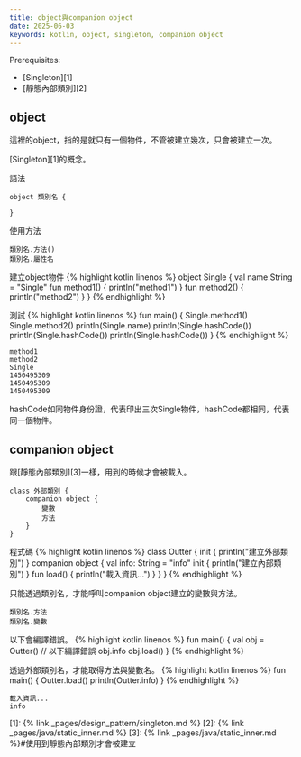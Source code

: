 ```yaml
---
title: object與companion object
date: 2025-06-03
keywords: kotlin, object, singleton, companion object
---
```

Prerequisites:

- [Singleton][1]
- [靜態內部類別][2]

## object
這裡的object，指的是就只有一個物件，不管被建立幾次，只會被建立一次。

[Singleton][1]的概念。

語法
```
object 類別名 {

}
```

使用方法
```
類別名.方法()
類別名.屬性名
```

建立object物件
{% highlight kotlin linenos %}
object Single {
    val name:String = "Single"
    fun method1() {
        println("method1")
    }
    fun method2() {
        println("method2")
    }
}
{% endhighlight %}

測試
{% highlight kotlin linenos %}
fun main() {
    Single.method1()
    Single.method2()
    println(Single.name)
    println(Single.hashCode())
    println(Single.hashCode())
    println(Single.hashCode())
}
{% endhighlight %}
```
method1
method2
Single
1450495309
1450495309
1450495309
```

hashCode如同物件身份證，代表印出三次Single物件，hashCode都相同，代表同一個物件。

## companion object
跟[靜態內部類別][3]一樣，用到的時候才會被載入。
```
class 外部類別 {
	companion object {
		變數
		方法
	}
}
```

程式碼
{% highlight kotlin linenos %}
class Outter {
    init {
        println("建立外部類別")
    }
    companion object {
        val info: String = "info"
        init {
            println("建立內部類別")
        }
        fun load() {
            println("載入資訊...")
        }
    }
}
{% endhighlight %}

只能透過類別名，才能呼叫companion object建立的變數與方法。
```
類別名.方法
類別名.變數
```

以下會編譯錯誤。
{% highlight kotlin linenos %}
fun main() {
    val obj = Outter()
    // 以下編譯錯誤
    obj.info
    obj.load()
}
{% endhighlight %}

透過外部類別名，才能取得方法與變數名。
{% highlight kotlin linenos %}
fun main() {
    Outter.load()
    println(Outter.info)
}
{% endhighlight %}
```
載入資訊...
info
```

[1]: {% link _pages/design_pattern/singleton.md %}
[2]: {% link _pages/java/static_inner.md %}
[3]: {% link _pages/java/static_inner.md %}#使用到靜態內部類別才會被建立